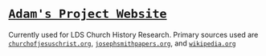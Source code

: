# [`Adam's Project Website`](pocketkid2.github.io)

Currently used for LDS Church History Research. Primary sources used are [`churchofjesuschrist.org`](churchofjesuschrist.org), [`josephsmithpapers.org`](josephsmithpapers.org), and [`wikipedia.org`](wikipedia.org)

